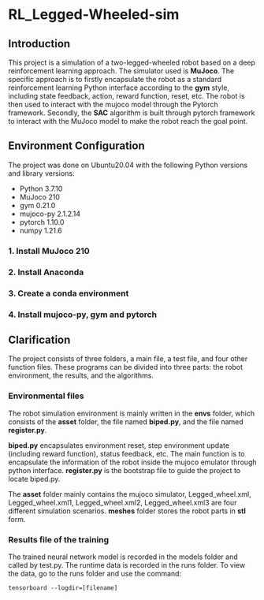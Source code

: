 # RL_Legged-Wheeled-sim

## Introduction
This project is a simulation of a two-legged-wheeled robot based on a deep reinforcement learning approach. The simulator used is **MuJoco**. The specific approach is to firstly encapsulate the robot as a standard reinforcement learning Python interface according to the **gym** style, including state feedback, action, reward function, reset, etc. The robot is then used to interact with the mujoco model through the Pytorch framework. Secondly, the **SAC** algorithm is built through pytorch framework to interact with the MuJoco model to make the robot reach the goal point.

## Environment Configuration
The project was done on Ubuntu20.04 with the following Python versions and library versions:
* Python 3.7.10
* MuJoco 210
* gym 0.21.0
* mujoco-py 2.1.2.14
* pytorch 1.10.0
* numpy 1.21.6
### 1. Install MuJoco 210
### 2. Install Anaconda
### 3. Create a conda environment
### 4. Install mujoco-py, gym and pytorch

## Clarification
The project consists of three folders, a main file, a test file, and four other function files. These programs can be divided into three parts: the robot environment, the results, and the algorithms.

### Environmental files
The robot simulation environment is mainly written in the **envs** folder, which consists of the **asset** folder, the file named **biped.py**, and the file named **register.py**.

**biped.py** encapsulates environment reset, step environment update (including reward function), status feedback, etc. The main function is to encapsulate the information of the robot inside the mujoco emulator through python interface. **register.py** is the bootstrap file to guide the project to locate biped.py.

The **asset** folder mainly contains the mujoco simulator, Legged_wheel.xml, Legged_wheel.xml1, Legged_wheel.xml2, Legged_wheel.xml3 are four different simulation scenarios. **meshes** folder stores the robot parts in **stl** form.

### Results file of the training
The trained neural network model is recorded in the models folder and called by test.py. The runtime data is recorded in the runs folder. To view the data, go to the runs folder and use the command:
```
tensorboard --logdir=[filename]
```


